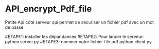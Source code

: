 # API_encrypt_Pdf_file
Petite Api côté serveur qui permet de sécuriser un fichier pdf avec un mot de passe

#ETAPE1:
installer les dépandances 
#ETAPE2:
Pour lancer le serveur:
python server.py
#ETAPE3:
nommer votre fichier file.pdf
python client.py
